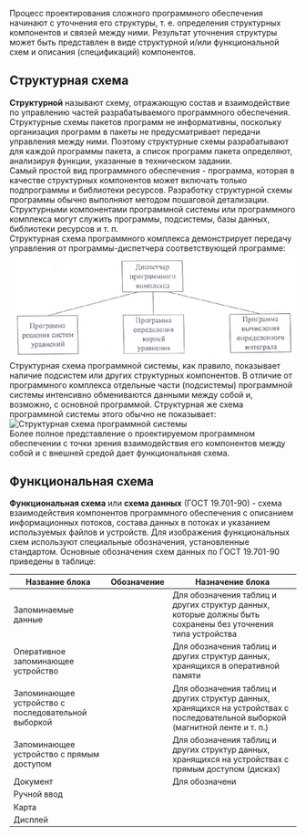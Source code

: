 Процесс проектирования сложного программного обеспечения начинают с уточнения его структуры, т. е. определения структурных компонентов и связей между ними. Результат уточнения структуры может быть представлен в виде структурной и/или функциональной схем и описания (спецификаций) компонентов.  
## Структурная схема
**Структурной** называют схему, отражающую состав и взаимодействие по управлению частей разрабатываемого программного обеспечения.  
Структурные схемы пакетов программ не информативны, поскольку организация программ в пакеты не предусматривает передачи управления между ними. Поэтому структурные схемы разрабатывают для каждой программы пакета, а список программ пакета определяют, анализируя функции, указанные в техническом задании.  
Самый простой вид программного обеспечения - программа, которая в качестве структурных компонентов может включать только подпрограммы и библиотеки ресурсов. Разработку структурной схемы программы обычно выполняют методом пошаговой детализации.  
Структурными компонентами программной системы или программного комплекса могут служить программы, подсистемы, базы данных, библиотеки ресурсов и т. п.  
Структурная схема программного комплекса демонстрирует передачу управления от программы-диспетчера соответствующей программе:  
![Структурная схема программного обеспечения](../Pictures/17_01.%20Структурная%20схема%20программного%20комплекса.png)  
Структурная схема программной системы, как правило, показывает наличие подсистем или других структурных компонентов. В отличие от программного комплекса отдельные части (подсистемы) программной системы интенсивно обмениваются данными между собой и, возможно, с основной программой. Структурная же схема программной системы этого обычно не показывает:  
![Структурная схема программной системы](17_02.%20Структурная%20схема%20программной%20системы.png)  
Более полное представление о проектируемом программном обеспечении с точки зрения взаимодействия его компонентов между собой и с внешней средой дает функциональная схема.  
## Функциональная схема
**Функциональная схема** или **схема данных** (ГОСТ 19.701-90) - схема взаимодействия компонентов программного обеспечения с описанием информационных потоков, состава данных в потоках и указанием используемых файлов и устройств. Для изображения функциональных схем используют специальные обозначения, установленные стандартом. Основные обозначения схем данных по ГОСТ 19.701-90 приведены в таблице:

| Название блока                                      | Обозначение | Назначение блока                                                                                                                 |
| --------------------------------------------------- | ----------- | -------------------------------------------------------------------------------------------------------------------------------- |
| Запоминаемые данные                                 |             | Для обозначения таблиц и других структур данных, которые должны быть сохранены без уточнения типа устройства                     |
| Оперативное запоминающее устройство                 |             | Для обозначения таблиц и других структур данных, хранящихся в оперативной памяти                                                 |
| Запоминающее устройство с последовательной выборкой |             | Для обозначения таблиц и других структур данных, хранящихся на устройствах с последовательной выборкой (магнитной ленте и т. п.) |
| Запоминающее устройство с прямым доступом           |             | Для обозначения таблиц и других структур данных, хранящихся на устройствах с прямым доступом (дисках)                            |
| Документ                                            |             | Для обозначени                                                                                                                   |
| Ручной ввод                                         |             |                                                                                                                                  |
| Карта                                               |             |                                                                                                                                  |
| Дисплей                                             |             |                                                                                                                                  |
